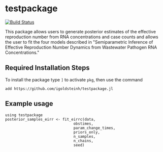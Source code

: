# testpackage

[![Build Status](https://github.com/igoldsteinh/testpackage.jl/actions/workflows/CI.yml/badge.svg?branch=main)](https://github.com/igoldsteinh/testpackage.jl/actions/workflows/CI.yml?query=branch%3Amain)

This package allows users to generate posterior estimates of the effective reproduction number from RNA concentrations and case counts and allows the user to fit the four models described in "Semiparametric Inference of Effective Reproduction Number
Dynamics from Wastewater Pathogen RNA Concentrations." 

## Required Installation Steps
To install the package type `]` to activate `pkg`, then use the command 
```
add https://github.com/igoldsteinh/testpackage.jl
```

## Example usage
```
using testpackage
posterior_samples_eirr <- fit_eirrc(data, 
                               obstimes, 
                               param_change_times, 
                               priors_only, 
                               n_samples, 
                               n_chains, 
                               seed)
```
